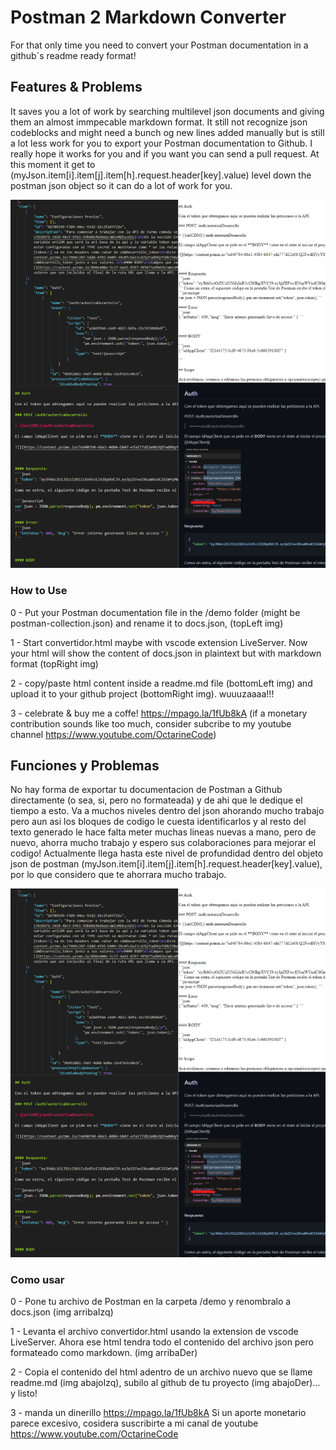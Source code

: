 # Postman 2 Markdown Converter

For that only time you need to convert your Postman documentation in a github´s readme ready format!

## Features & Problems

It saves you a lot of work by searching multilevel json documents and giving them an almost immpecable markdown format.
It still not recognize json codeblocks and might need a bunch og new lines added manually but is still a lot less work for you to export your Postman documentation to Github. I really hope it works for you and if you want you can send a pull request.
At this moment it get to (myJson.item[i].item[j].item[h].request.header[key].value) level down the postman json object so it can do a lot of work for you.

![](/demo/pm2md005.png)

### How to Use

0 - Put your Postman documentation file in the /demo folder (might be postman-collection.json) and rename it to docs.json, (topLeft img)

1 - Start convertidor.html maybe with vscode extension LiveServer. Now your html will show the content of docs.json in plaintext but with markdown format (topRight img)

2 - copy/paste html content inside a readme.md file (bottomLeft img) and upload it to your github project (bottomRight img). wuuuzaaaa!!!

3 - celebrate & buy me a coffe! <https://mpago.la/1fUb8kA>
(if a monetary contribution sounds like too much, consider subcribe to my youtube channel <https://www.youtube.com/OctarineCode>)

## Funciones y Problemas

No hay forma de exportar tu documentacion de Postman a Github directamente (o sea, si, pero no formateada) y de ahi que le dedique el tiempo a esto. Va a muchos niveles dentro del json ahorando mucho trabajo pero aun asi los bloques de codigo le cuesta identificarlos y al resto del texto generado le hace falta meter muchas lineas nuevas a mano, pero de nuevo, ahorra mucho trabajo y espero sus colaboraciones para mejorar el codigo!
Actualmente llega hasta este nivel de profundidad dentro del objeto json de postman (myJson.item[i].item[j].item[h].request.header[key].value), por lo que considero que te ahorrara mucho trabajo.

![](/demo/pm2md005.png)

### Como usar

0 - Pone tu archivo de Postman en la carpeta /demo y renombralo a docs.json (img arribaIzq)

1 - Levanta el archivo convertidor.html usando la extension de vscode LiveServer. Ahora ese html tendra todo el contenido del archivo json pero formateado como markdown. (img arribaDer)

2 - Copia el contenido del html adentro de un archivo nuevo que se llame readme.md (img abajoIzq), subilo al github de tu proyecto (img abajoDer)... y listo!

3 - manda un dinerillo <https://mpago.la/1fUb8kA> Si un aporte monetario parece excesivo, cosidera suscribirte a mi canal de youtube <https://www.youtube.com/OctarineCode>
